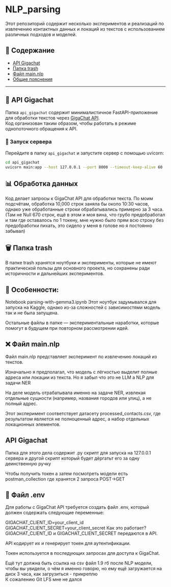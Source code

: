 # NLP_parsing

Этот репозиторий содержит несколько экспериментов и реализаций по извлечению контактных данных и локаций из текстов с использованием различных подходов и моделей.

## 📌 Содержание
- [API Gigachat](#api-gigachat)
- [Папка trash](#папка-trash)
- [Файл main.nlp](#файл-mainnlp)
- [Общие пояснения](#общие-пояснения)

---

## 🚀 API Gigachat

Папка `api_gigachat` содержит минималистичное FastAPI-приложение для обработки текстов через [GigaChat API](https://gigachat.devices.sberbank.ru).  
Код организован таким образом, чтобы работать в режиме однопоточного обращения к API.  

### 🔧 Запуск сервера  
Перейдите в папку `api_gigachat` и запустите сервер с помощью uvicorn:

```bash
cd api_gigachat
uvicorn main:app --host 127.0.0.1 --port 8000 --timeout-keep-alive 60
```

## 📊 Обработка данных
Код делает запросы к GigaChat API для обработки текста. По моим подсчётам, обработка 10,000 строк заняла бы около 10:30 часов, однако уже обработанные строки обрабатывались примерно за 3 часа.(Там не Null 670 строк,
ещё в этом и моя вина, что грубо предобработал и там где оставалось по 1 токену, мне нужно было прям всю строку без предобработки пихать, это сидело у меня в голове но я постоянно забывал)

## 🗑️ Папка trash
В папке trash хранятся ноутбуки и эксперименты, которые не имеют практической пользы для основного проекта, но сохранены ради историчности и дальнейших экспериментов.

## 🔹 Особенности:
Notebook parsing-with-gemma3.ipynb
Этот ноутбук задумывался для запуска на Kaggle, однако из-за сложностей с зависимостями модель так и не была запущена.

Остальные файлы в папке — экспериментальные наработки, которые помогут в будущем при повторном рассмотрении идей.

## ❌ Файл main.nlp
Файл main.nlp представляет эксперимент по извлечению локаций из текстов.

Изначально я предполагал, что модель с лёгкостью выделит полные адреса или локации из текста. Но я забыл что это не LLM а NLP для задачи NER

На деле модель отрабатывала именно на задаче NER, извлекая отдельные сущности (например, названия городов или улиц), а не полный адрес.

Этот эксперимент соответствует датасету processed_contacts.csv, где результатом является не полноценный адрес, а набор отдельных локационных элементов.

## API Gigachat
Папка для этого дела содержит .py скрипт для запуска на 127.0.0.1 сервера и другой скрипт который будет дёргатьт его за одну деинственную ручку  

Чтобы получить токен а затем посмотреть модели есть postman_collection где хранятся 2 запроса POST->GET 

## 🔑 Файл .env
Для работы с GigaChat API требуется создать файл .env, который должен содержать следующие переменные:

GIGACHAT_CLIENT_ID=your_client_id
GIGACHAT_CLIENT_SECRET=your_client_secret
Как это работает?
GIGACHAT_CLIENT_ID и GIGACHAT_CLIENT_SECRET передаются в API.

API кодирует их и генерирует токен для аутентификации.

Токен используется в последующих запросах для доступа к GigaChat.

Ещё тут должна быть ссылка на csv файл 1.9 гб после NLP модели, чтобы вы увидели, о чём я именно говорю, но ему ещё загружается на диск 3 часа, как загрузиться - прикреплю  
К сожалению Git LFS мне не дался

